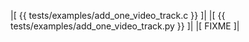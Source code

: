 |[<!-- language="c" -->
{{ tests/examples/add_one_video_track.c }}
]|
|[<!-- language="python" -->
{{ tests/examples/add_one_video_track.py }}
]|
|[<!-- language="shell" -->
FIXME
]|
